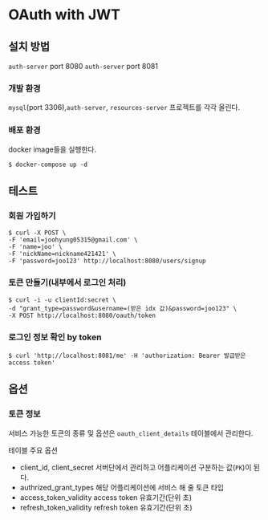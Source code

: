 # OAuth with JWT

## 설치 방법

`auth-server` port 8080
`auth-server` port 8081

### 개발 환경
`mysql`(port 3306),`auth-server`, `resources-server` 프로젝트를 각각 올린다.

### 배포 환경
docker image들을 실행한다.
```
$ docker-compose up -d
```

## 테스트

### 회원 가입하기
```
$ curl -X POST \
-F 'email=joohyung05315@gmail.com' \
-F 'name=joo' \
-F 'nickName=nickname421421' \
-F 'password=joo123' http://localhost:8080/users/signup
```

### 토큰 만들기(내부에서 로그인 처리)
```
$ curl -i -u clientId:secret \
-d "grant_type=password&username=(받은 idx 값)&password=joo123" \
-X POST http://localhost:8080/oauth/token
```

### 로그인 정보 확인 by token
```
$ curl 'http://localhost:8081/me' -H 'authorization: Bearer 발급받은 access token'
```

## 옵션

### 토큰 정보
서비스 가능한 토큰의 종류 및 옵션은 `oauth_client_details` 테이블에서 관리한다.

테이블 주요 옵션
* client_id, client_secret 서버단에서 관리하고 어플리케이션 구분하는 값(`PK`)이 된다.
* authrized_grant_types 해당 어플리케이션에 서비스 해 줄 토큰 타입
* access_token_validity access token 유효기간(단위 초)
* refresh_token_validity refresh token 유효기간(단위 초)

